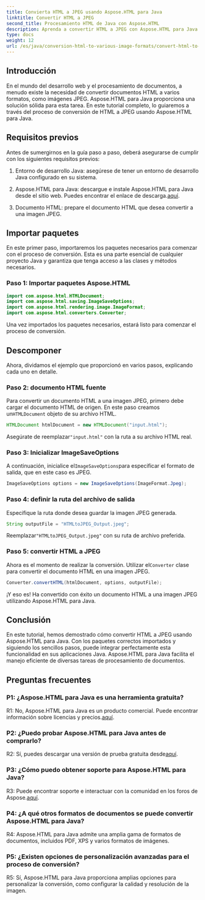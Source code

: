 ```yaml
---
title: Convierta HTML a JPEG usando Aspose.HTML para Java
linktitle: Convertir HTML a JPEG
second_title: Procesamiento HTML de Java con Aspose.HTML
description: Aprenda a convertir HTML a JPEG con Aspose.HTML para Java. Guía paso a paso para un procesamiento de documentos sin problemas.
type: docs
weight: 12
url: /es/java/conversion-html-to-various-image-formats/convert-html-to-jpeg/
---
```

## Introducción

En el mundo del desarrollo web y el procesamiento de documentos, a menudo existe la necesidad de convertir documentos HTML a varios formatos, como imágenes JPEG. Aspose.HTML para Java proporciona una solución sólida para esta tarea. En este tutorial completo, lo guiaremos a través del proceso de conversión de HTML a JPEG usando Aspose.HTML para Java. 

## Requisitos previos

Antes de sumergirnos en la guía paso a paso, deberá asegurarse de cumplir con los siguientes requisitos previos:

1. Entorno de desarrollo Java: asegúrese de tener un entorno de desarrollo Java configurado en su sistema.

2.  Aspose.HTML para Java: descargue e instale Aspose.HTML para Java desde el sitio web. Puedes encontrar el enlace de descarga.[aquí](https://releases.aspose.com/html/java/).

3. Documento HTML: prepare el documento HTML que desea convertir a una imagen JPEG.

## Importar paquetes

En este primer paso, importaremos los paquetes necesarios para comenzar con el proceso de conversión. Esta es una parte esencial de cualquier proyecto Java y garantiza que tenga acceso a las clases y métodos necesarios.

### Paso 1: Importar paquetes Aspose.HTML

```java
import com.aspose.html.HTMLDocument;
import com.aspose.html.saving.ImageSaveOptions;
import com.aspose.html.rendering.image.ImageFormat;
import com.aspose.html.converters.Converter;
```

Una vez importados los paquetes necesarios, estará listo para comenzar el proceso de conversión.

## Descomponer

Ahora, dividamos el ejemplo que proporcionó en varios pasos, explicando cada uno en detalle.

### Paso 2: documento HTML fuente

 Para convertir un documento HTML a una imagen JPEG, primero debe cargar el documento HTML de origen. En este paso creamos un`HTMLDocument` objeto de su archivo HTML.

```java
HTMLDocument htmlDocument = new HTMLDocument("input.html");
```

 Asegúrate de reemplazar`"input.html"` con la ruta a su archivo HTML real.

### Paso 3: Inicializar ImageSaveOptions

 A continuación, inicialice el`ImageSaveOptions`para especificar el formato de salida, que en este caso es JPEG.

```java
ImageSaveOptions options = new ImageSaveOptions(ImageFormat.Jpeg);
```

### Paso 4: definir la ruta del archivo de salida

Especifique la ruta donde desea guardar la imagen JPEG generada.

```java
String outputFile = "HTMLtoJPEG_Output.jpeg";
```

 Reemplazar`"HTMLtoJPEG_Output.jpeg"` con su ruta de archivo preferida.

### Paso 5: convertir HTML a JPEG

 Ahora es el momento de realizar la conversión. Utilizar el`Converter` clase para convertir el documento HTML en una imagen JPEG.

```java
Converter.convertHTML(htmlDocument, options, outputFile);
```

¡Y eso es! Ha convertido con éxito un documento HTML a una imagen JPEG utilizando Aspose.HTML para Java.

## Conclusión

En este tutorial, hemos demostrado cómo convertir HTML a JPEG usando Aspose.HTML para Java. Con los paquetes correctos importados y siguiendo los sencillos pasos, puede integrar perfectamente esta funcionalidad en sus aplicaciones Java. Aspose.HTML para Java facilita el manejo eficiente de diversas tareas de procesamiento de documentos.

## Preguntas frecuentes

### P1: ¿Aspose.HTML para Java es una herramienta gratuita?

 R1: No, Aspose.HTML para Java es un producto comercial. Puede encontrar información sobre licencias y precios.[aquí](https://purchase.aspose.com/buy).

### P2: ¿Puedo probar Aspose.HTML para Java antes de comprarlo?

 R2: Sí, puedes descargar una versión de prueba gratuita desde[aquí](https://releases.aspose.com/html/java).

### P3: ¿Cómo puedo obtener soporte para Aspose.HTML para Java?

R3: Puede encontrar soporte e interactuar con la comunidad en los foros de Aspose.[aquí](https://forum.aspose.com/).

### P4: ¿A qué otros formatos de documentos se puede convertir Aspose.HTML para Java?

R4: Aspose.HTML para Java admite una amplia gama de formatos de documentos, incluidos PDF, XPS y varios formatos de imágenes.

### P5: ¿Existen opciones de personalización avanzadas para el proceso de conversión?

R5: Sí, Aspose.HTML para Java proporciona amplias opciones para personalizar la conversión, como configurar la calidad y resolución de la imagen.